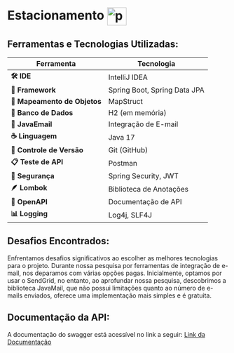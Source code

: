 # Estacionamento <img align="center" width="44" height="41" src="https://img.icons8.com/fluency/48/parking-meter.png" alt="parking-meter"/>

## Ferramentas e Tecnologias Utilizadas:

| Ferramenta                   | Tecnologia                   |
|------------------------------|------------------------------|
| **🛠 IDE**                   | IntelliJ IDEA                |
| **🚀 Framework**             | Spring Boot, Spring Data JPA |
| **🧩 Mapeamento de Objetos** | MapStruct                    |
| **💾 Banco de Dados**        | H2 (em memória)              |
| **📧 JavaEmail**             | Integração de E-mail         | 
| **☕ Linguagem**              | Java 17                      |
| **🔗 Controle de Versão**    | Git (GitHub)                 |
| **📋 Teste de API**          | Postman                      |
| **🔐 Segurança**             | Spring Security, JWT         |
| **🪶 Lombok**                | Biblioteca de Anotações      |
| **📜 OpenAPI**               | Documentação de API          |
| **📊 Logging**               | Log4j, SLF4J                 |

## Desafios Encontrados:

Enfrentamos desafios significativos ao escolher as melhores tecnologias para o projeto. Durante nossa pesquisa por
ferramentas de integração de e-mail, nos deparamos com várias opções pagas. Inicialmente, optamos por usar o SendGrid,
no entanto, ao aprofundar nossa pesquisa, descobrimos a biblioteca JavaMail, que não possui limitações quanto ao número
de e-mails enviados, oferece uma implementação mais simples e é gratuita.

## Documentação da API:

A documentação do swagger está acessível no link a
seguir: [Link da Documentação](http://localhost:8080/swagger-ui/index.html/)

